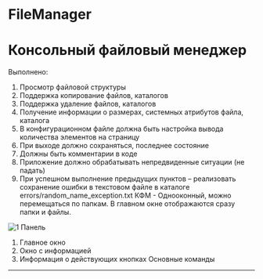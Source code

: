# FileManager
Консольный файловый менеджер
========================
Выполнено:
1. Просмотр файловой структуры
2. Поддержка копирование файлов, каталогов
3. Поддержка удаление файлов, каталогов
4. Получение информации о размерах, системных атрибутов файла, каталога
5. В конфигурационном файле должна быть настройка вывода количества элементов на страницу
6. При выходе должно сохраняться, последнее состояние
7. Должны быть комментарии в коде
8. Приложение должно обрабатывать непредвиденные ситуации (не падать)
9. При успешном выполнение предыдущих пунктов – реализовать сохранение ошибки в текстовом файле в каталоге errors/random_name_exception.txt
КФМ - Однооконный, можно перемещаться по папкам. В главном окне отображаются сразу папки и файлы.

![1  Панель](https://user-images.githubusercontent.com/47300885/115117528-b3cf6380-9fa7-11eb-8037-6707855a4ed3.png "Приложение")

1. Главное окно
2. Окно с информацией
3. Информация о действующих кнопках
Основные команды
------------------------

